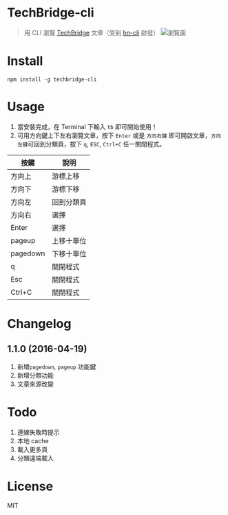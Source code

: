 # TechBridge-cli
> 用 CLI 瀏覽 [TechBridge](https://www.techbridge.cc/) 文章（受到 [hn-cli](https://github.com/rafaelrinaldi/hn-cli) 啟發）
![瀏覽圖](http://i.imgur.com/T5eiVEO.jpg)

# Install
`npm install -g techbridge-cli `

# Usage
1. 當安裝完成，在 Terminal 下輸入 `tb` 即可開始使用！  
2. 可用方向鍵上下左右瀏覽文章，按下 `Enter` 或是 `方向右鍵` 即可開啟文章，`方向左鍵`可回到分類頁，按下 `q`, `ESC`, `Ctrl+C` 任一關閉程式。

| 按鍵     | 說明       |
|----------|------------|
| 方向上   | 游標上移   |
| 方向下   | 游標下移   |
| 方向左   | 回到分類頁 |
| 方向右   | 選擇       |
| Enter    | 選擇       |
| pageup   | 上移十單位 |
| pagedown | 下移十單位 |
| q | 關閉程式 |
| Esc | 關閉程式 |
| Ctrl+C | 關閉程式 |


# Changelog

## 1.1.0 (2016-04-19)
1. 新增`pagedown`, `pageup` 功能鍵
2. 新增分類功能
3. 文章來源改變

# Todo
1. 連線失敗時提示
2. 本地 cache
3. 載入更多頁
4. 分類遠端載入

# License
MIT
